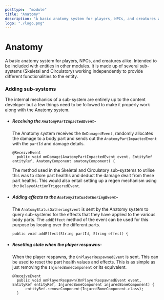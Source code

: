 ```yaml
---
posttype:  "module"  
title: "Anatomy"
description: "A basic anatomy system for players, NPCs, and creatures alike."
logo: "./logo.png"
---
```

# Anatomy
A basic anatomy system for players, NPCs, and creatures alike. Intended to be included with entities in other modules. It is made up of several sub-systems (Skeletal and Circulatory) working independently to provide different functionalities to the entity.

### Adding sub-systems
The internal mechanics of a sub-system are entirely up to the content developer but a few things need to be followed to make it properly work along with the Anatomy system.

- ##### Receiving the `AnatomyPartImpactedEvent`-
  The Anatomy system receives the `OnDamagedEvent`, randomly allocates the damage to a body part and sends out the `AnatomyPartImpactedEvent` with the `partId` and damage details. 
  ```
  @ReceiveEvent
    public void onDamage(AnatomyPartImpactedEvent event, EntityRef entityRef, AnatomyComponent anatomyComponent) {
  ```
  The method used in the Skeletal and Circulatory sub-systems to utilise this was to store part healths and deduct the damage dealt from these part healths. This would also entail setting up a regen mechanism using the `DelayedActionTriggeredEvent`.
  
- ##### Adding effects to the `AnatomyStatusGatheringEvent`-
  The `AnatomyStatusGatheringEvent` is sent by the Anatomy system to query sub-systems for the effects that they have applied to the various body parts. The `addEffect` method of the event can be used for this purpose by looping over the different parts.
  ```
  public void addEffect(String partId, String effect) {
  ```
  
- ##### Resetting state when the player respawns-
  When the player respawns, the `OnPlayerRespawnedEvent` is sent. This can be used to reset the part health values and effects. This is as simple as just removing the `InjuredBoneComponent` or its equivalent.
  ```
  @ReceiveEvent
    public void onPlayerRespawn(OnPlayerRespawnedEvent event, EntityRef entityRef, InjuredBoneComponent injuredBoneComponent) {
        entityRef.removeComponent(InjuredBoneComponent.class);
    }
  ```
  